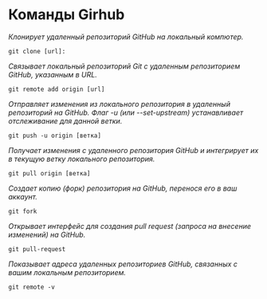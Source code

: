 # Команды Girhub


*Клонирует удаленный репозиторий GitHub на локальный компютер.*

```
git clone [url]:
```

*Связывает локальный репозиторий Git с удаленным репозиторием GitHub, указанным в URL.*

```
git remote add origin [url]
```

*Отправляет изменения из локального репозитория в удаленный репозиторий на GitHub. Флаг -u (или --set-upstream) устанавливает отслеживание для данной ветки.*
``` 
git push -u origin [ветка]
```


*Получает изменения с удаленного репозитория GitHub и интегрирует их в текущую ветку локального репозитория.*

```
git pull origin [ветка] 
```

*Создает копию (форк) репозитория на GitHub, перенося его в ваш аккаунт.*

``` 
git fork
```

*Открывает интерфейс для создания pull request (запроса на внесение изменений) на GitHub.*

```
git pull-request
```

*Показывает адреса удаленных репозиториев GitHub, связанных с вашим локальным репозиторием.*

```
git remote -v
```
